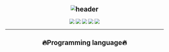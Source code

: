 <div align="center">
  
![header](https://capsule-render.vercel.app/api?type=venom&color=gradient&height=200&text=Hello%Mungio%Github👋&fontcolor=FFFFFF0&animation=twinkling&stroke=000000)
----
![](http://github-profile-summary-cards.vercel.app/api/cards/stats?username=mun-gio&theme=dark)
![](http://github-profile-summary-cards.vercel.app/api/cards/productive-time?username=mun-gio&theme=dark&utcOffset=8)
![](http://github-profile-summary-cards.vercel.app/api/cards/repos-per-language?username=mun-gio&theme=dark)
![](http://github-profile-summary-cards.vercel.app/api/cards/most-commit-language?username=mun-gio&theme=dark)
![](http://github-profile-summary-cards.vercel.app/api/cards/profile-details?username=mun-gio&theme=dark)

---
## 🔥Programming language🔥
</div>
